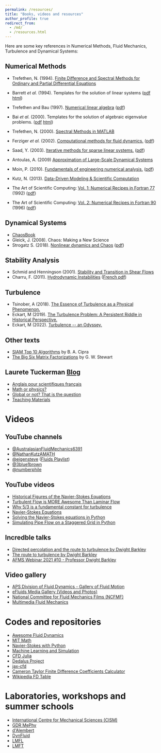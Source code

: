 ```yaml
---
permalink: /resources/
title: "Books, videos and resources"
author_profile: true
redirect_from: 
  - /md/
  - /resources.html
---
```


Here are some key references in Numerical Methods, Fluid Mechanics, Turbulence and Dynamical Systems:

Numerical Methods
------
- Trefethen, N. (1994). [Finite Difference and Spectral Methods for Ordinary and Partial Differential Equations](https://people.maths.ox.ac.uk/trefethen/pdetext.html)
- Barrett *et al.* (1994). Templates for the solution of linear systems ([pdf](https://netlib.org/templates/templates.pdf) [html](https://netlib.org/linalg/html_templates/node4.html))
- Trefethen and Bau (1997). [Numerical linear algebra](https://people.maths.ox.ac.uk/trefethen/text.html) ([pdf]())
- Bai *et al.* (2000). Templates for the solution of algebraic eigenvalue problems. ([pdf](https://epubs.siam.org/doi/pdf/10.1137/1.9780898719581.fm) [html](https://netlib.org/utk/people/JackDongarra/etemplates/node5.html))
- Trefethen, N. (2000). [Spectral Methods in MATLAB](https://people.maths.ox.ac.uk/trefethen/spectral.html)
- Ferziger *et al.* (2002). [Computational methods for fluid dynamics.](https://link.springer.com/book/10.1007/978-3-642-56026-2) ([pdf](https://www.researchgate.net/profile/Ghassan-Smaisim/post/FEM_mesh_generator/attachment/59d655b479197b80779acc79/AS%3A526929528274950%401502641197635/download/111+ferziger+peric+2002+computational+methods+for+fluid+dynamics+.pdf))
- Saad, Y. (2003). [Iterative methods for sparse linear systems.]() ([pdf](https://www-users.cse.umn.edu/~saad/IterMethBook_2ndEd.pdf))
- Antoulas, A. (2009) [Approximation of Large-Scale Dynamical Systems](https://epubs.siam.org/doi/book/10.1137/1.9780898718713)
- Moin, P. (2010). [Fundamentals of engineering numerical analysis.]() ([pdf](https://sv.20file.org/up1/1389_0.pdf))
- Kutz, N. (2013). [Data-Driven Modeling & Scientific Computation](https://global.oup.com/academic/product/data-driven-modeling-and-scientific-computation-9780199660346?q=Kutz&lang=en&cc=us)

- The Art of Scientific Computing: [Vol. 1: Numerical Recipes in Fortran 77](http://s3.amazonaws.com/nrbook.com/book_F210.html) (1992) ([pdf](https://websites.pmc.ucsc.edu/~fnimmo/eart290c_17/NumericalRecipesinF77.pdf))
- The Art of Scientific Computing: [Vol. 2: Numerical Recipes in Fortran 90](http://numerical.recipes/oldverswitcher.html) (1996) ([pdf](http://www.elch.chem.msu.ru/tch/group/FortranBooks/NumericalRecipesinF90.pdf))

Dynamical Systems
------
- [ChaosBook](https://chaosbook.org)
- Gleick, J. (2008). Chaos: Making a New Science
- Strogatz S. (2018). [Nonlinear dynamics and Chaos](https://www.stevenstrogatz.com/books/nonlinear-dynamics-and-chaos-with-applications-to-physics-biology-chemistry-and-engineering) ([pdf](https://www.biodyn.ro/course/literatura/Nonlinear_Dynamics_and_Chaos_2018_Steven_H._Strogatz.pdf))

Stability Analysis
------
- Schmid and Henningson (2001). [Stability and Transition in Shear Flows](https://link.springer.com/book/10.1007/978-1-4613-0185-1)
- Charru, F. (2011). [Hydrodynamic Instabilities]() ([French pdf](http://www.lmm.jussieu.fr/~hoepffner/enseignement/charru.pdf))

Turbulence
------
- Tsinober, A (2018). [The Essence of Turbulence as a Physical Phenomenon.](https://link.springer.com/book/10.1007/978-94-007-7180-2)
- Eckart, M (2019). [The Turbulence Problem: A Persistent Riddle in Historical Perspective.](https://link.springer.com/book/10.1007/978-3-030-31863-5) 
- Eckart, M (2022). [Turbulence -- an Odyssey.](https://link.springer.com/book/10.1007/978-3-030-91459-2)
 
Other texts
------
- [SIAM Top 10 Algorithms](http://web.tecnico.ulisboa.pt/~mcasquilho/CD_Casquilho/legacy/PRINT/NotebookSC_1LP_22pp.pdf) by B. A. Cipra
- [The Big Six Matrix Factorizations](https://www.cs.fsu.edu/~lacher/courses/COT4401/notes/cise_v2_i1/matrix.pdf) by G. W. Stewart

Laurete Tuckerman [Blog](https://blog.espci.fr/laurette/)
-----
- [Anglais pour scientifiques français](https://blog.espci.fr/laurette/anglais-pour-scientifiques-francais/)
- [Math or physics?](https://blog.espci.fr/laurette/files/2021/03/NPR7.pdf)
- [Global or not? That is the question](https://blog.espci.fr/laurette/files/2018/11/Stability_analysis.pdf)
- [Teaching Materials](https://blog.espci.fr/laurette/explanatory/)

Videos
======

YouTube channels
-------
- [@AustralasianFluidMechanics6391](https://www.youtube.com/@australasianfluidmechanics6391)
- [@NathanKutzAMATH](https://www.youtube.com/@NathanKutzAMATH)
- [@eigensteve](https://www.youtube.com/@eigensteve) ([Fluids Playlist](https://www.youtube.com/playlist?list=PLMrJAkhIeNNQWO3ESiccZmPssvUDFHL4M))
- [@3blue1brown](https://www.youtube.com/@3blue1brown)
- [@numberphile](https://www.youtube.com/@numberphile)

YouTube videos
-------
- [Historical Figures of the Navier-Stokes Equations](https://youtu.be/DeW9Ihba3-8)
- [Turbulent Flow is MORE Awesome Than Laminar Flow](https://youtu.be/5zI9sG3pjVU)
- [Why $5/3$ is a fundamental constant for turbulence](https://youtu.be/_UoTTq651dE)
- [Navier-Stokes Equations](https://youtu.be/ERBVFcutl3M)
- [Solving the Navier-Stokes equations in Python](https://youtu.be/BQLvNLgMTQE)
- [Simulating Pipe Flow on a Staggered Grid in Python](https://youtu.be/rV8tD2nQfkk)
 
Incredble talks
-------
- [Directed percolation and the route to turbulence by Dwight Barkley](https://www.youtube.com/watch?v=C1QsI8EiJC0)
- [The route to turbulence by Dwight Barkley](https://www.youtube.com/watch?v=197brZdt2q4)
- [AFMS Webinar 2021 #10 - Professor Dwight Barkley](https://www.youtube.com/watch?v=yGtn-Qbo01g)

Video gallery 
-------
- [APS Division of Fluid Dynamics - Gallery of Fluid Motion](https://gfm.aps.org)
- [eFluids Media Gallery (Videos and Photos)](http://media.efluids.com/galleries/all)
- [National Committee for Fluid Mechanics Films (NCFMF)](https://web.mit.edu/hml/ncfmf.html)
- [Multimedia Fluid Mechanics](https://www.cambridge.org/core/homsy/)

Codes and repositories
=======
- [Awesome Fluid Dynamics](https://github.com/lento234/awesome-fluid-dynamics)
- [MIT Math](https://github.com/orgs/mitmath/repositories)
- [Navier-Stokes with Python](https://github.com/rjwalia/Navier-Stokes-Numerical-Solution-Using-FDM-FVM-LBM-Solver-Python-Scripting)
- [Machine Learning and Simulation](https://github.com/Ceyron/machine-learning-and-simulation)
- [CFD Julia](https://github.com/surajp92/CFD_Julia)
- [Dedalus Project](https://github.com/DedalusProject/dedalus)
- [jax-cfd](https://colab.research.google.com/github/google/jax-cfd/blob/main/notebooks/collocated_demo.ipynb)
- [Cameron Taylor Finite Difference Coefficients Calculator](https://web.media.mit.edu/~crtaylor/calculator.html)
- [Wikipedia FD Table](https://en.wikipedia.org/wiki/Finite_difference_coefficient)

Laboratories, workshops and summer schools
=======
- [International Centre for Mechanical Sciences (CISM)](https://www.cism.it/en/activities/courses/)
- [GDR MePhy](https://blog.espci.fr/mephy/)
- [d'Alembert](http://www.dalembert.upmc.fr/ijlrda/)
- [DynFluid](https://dynfluid.ensam.eu/accueil-dynfluid-100729.kjsp)
- [LMFL](https://lmfl.cnrs.fr/en/agenda/)
- [LMFT](https://www.imft.fr/en/accueil-english/)

